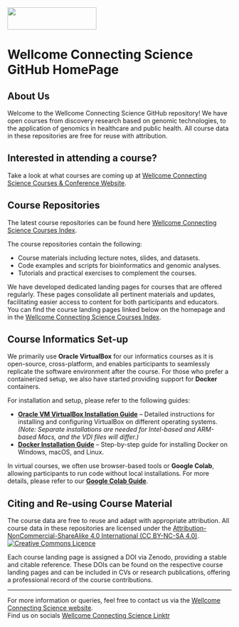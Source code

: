 <img src="https://coursesandconferences.wellcomeconnectingscience.org/wp-content/themes/wcc_courses_and_conferences/dist/assets/svg/logo.svg" width="200" height="50"> 

# Wellcome Connecting Science GitHub HomePage                      

## About Us

Welcome to the Wellcome Connecting Science GitHub repository! We have open courses from discovery research based on genomic technologies, to the application of genomics in healthcare and public health. All course data in these repositories are free for reuse with attribution.

## Interested in attending a course?

Take a look at what courses are coming up at [Wellcome Connecting Science Courses & Conference Website](https://coursesandconferences.wellcomeconnectingscience.org/our-events/).

## Course Repositories

The latest course repositories can be found here [Wellcome Connecting Science Courses Index](https://github.com/WCSCourses/index/blob/main/README.md).

The course repositories contain the following:
- Course materials including lecture notes, slides, and datasets.
- Code examples and scripts for bioinformatics and genomic analyses.
- Tutorials and practical exercises to complement the courses.

We have developed dedicated landing pages for courses that are offered regularly. These pages consolidate all pertinent materials and updates, facilitating easier access to content for both participants and educators. You can find the course landing pages linked below on the homepage and in the [Wellcome Connecting Science Courses Index](https://github.com/WCSCourses/index/blob/main/README.md).

## Course Informatics Set-up

We primarily use **Oracle VirtualBox** for our informatics courses as it is open-source, cross-platform, and enables participants to seamlessly replicate the software environment after the course. For those who prefer a containerized setup, we also have started providing support for **Docker** containers. 

For installation and setup, please refer to the following guides:

- **[Oracle VM VirtualBox Installation Guide](https://github.com/WCSCourses/index/blob/main/VM_Guide.md)** – Detailed instructions for installing and configuring VirtualBox on different operating systems. *(Note: Separate installations are needed for Intel-based and ARM-based Macs, and the VDI files will differ.)*
- **[Docker Installation Guide](https://github.com/WCSCourses/index/blob/main/Docker_guide.md)** – Step-by-step guide for installing Docker on Windows, macOS, and Linux.

In virtual courses, we often use browser-based tools or **Google Colab**, allowing participants to run code without local installations. For more details, please refer to our **[Google Colab Guide](https://github.com/WCSCourses/index/blob/main/Google_Colab.md)**.


## Citing and Re-using Course Material

The course data are free to reuse and adapt with appropriate attribution. All course data in these repositories are licensed under the <a rel="license" href="https://creativecommons.org/licenses/by-nc-sa/4.0/">Attribution-NonCommercial-ShareAlike 4.0 International (CC BY-NC-SA 4.0)</a>. <a rel="license" href="http://creativecommons.org/licenses/by/4.0/"><img alt="Creative Commons Licence" style="border-width:0" src="https://i.creativecommons.org/l/by-nc-sa/4.0/88x31.png" /></a><br /> 

Each course landing page is assigned a DOI via Zenodo, providing a stable and citable reference. These DOIs can be found on the respective course landing pages and can be included in CVs or research publications, offering a professional record of the course contributions.

---

For more information or queries, feel free to contact us via the [Wellcome Connecting Science website](https://coursesandconferences.wellcomeconnectingscience.org).<br /> 
Find us on socials [Wellcome Connecting Science Linktr](https://linktr.ee/eventswcs)
